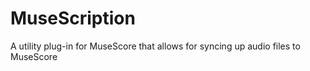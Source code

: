 # MuseScription
A utility plug-in for MuseScore that allows for syncing up audio files to MuseScore
